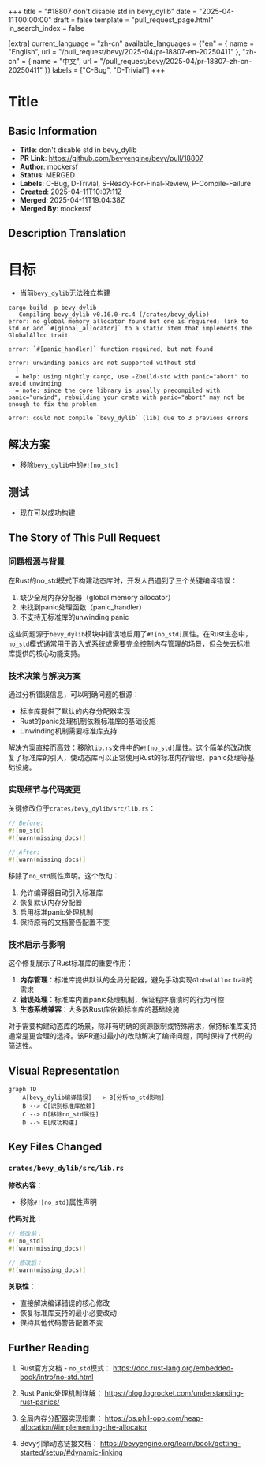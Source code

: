 +++
title = "#18807 don't disable std in bevy_dylib"
date = "2025-04-11T00:00:00"
draft = false
template = "pull_request_page.html"
in_search_index = false

[extra]
current_language = "zh-cn"
available_languages = {"en" = { name = "English", url = "/pull_request/bevy/2025-04/pr-18807-en-20250411" }, "zh-cn" = { name = "中文", url = "/pull_request/bevy/2025-04/pr-18807-zh-cn-20250411" }}
labels = ["C-Bug", "D-Trivial"]
+++

# Title

## Basic Information
- **Title**: don't disable std in bevy_dylib
- **PR Link**: https://github.com/bevyengine/bevy/pull/18807
- **Author**: mockersf
- **Status**: MERGED
- **Labels**: C-Bug, D-Trivial, S-Ready-For-Final-Review, P-Compile-Failure
- **Created**: 2025-04-11T10:07:11Z
- **Merged**: 2025-04-11T19:04:38Z
- **Merged By**: mockersf

## Description Translation
# 目标

- 当前`bevy_dylib`无法独立构建
```
cargo build -p bevy_dylib
   Compiling bevy_dylib v0.16.0-rc.4 (/crates/bevy_dylib)
error: no global memory allocator found but one is required; link to std or add `#[global_allocator]` to a static item that implements the GlobalAlloc trait

error: `#[panic_handler]` function required, but not found

error: unwinding panics are not supported without std
  |
  = help: using nightly cargo, use -Zbuild-std with panic="abort" to avoid unwinding
  = note: since the core library is usually precompiled with panic="unwind", rebuilding your crate with panic="abort" may not be enough to fix the problem

error: could not compile `bevy_dylib` (lib) due to 3 previous errors
```

## 解决方案

- 移除`bevy_dylib`中的`#![no_std]`

## 测试

- 现在可以成功构建

## The Story of This Pull Request

### 问题根源与背景
在Rust的no_std模式下构建动态库时，开发人员遇到了三个关键编译错误：
1. 缺少全局内存分配器（global memory allocator）
2. 未找到panic处理函数（panic_handler）
3. 不支持无标准库的unwinding panic

这些问题源于`bevy_dylib`模块中错误地启用了`#![no_std]`属性。在Rust生态中，`no_std`模式通常用于嵌入式系统或需要完全控制内存管理的场景，但会失去标准库提供的核心功能支持。

### 技术决策与解决方案
通过分析错误信息，可以明确问题的根源：
- 标准库提供了默认的内存分配器实现
- Rust的panic处理机制依赖标准库的基础设施
- Unwinding机制需要标准库支持

解决方案直接而高效：移除`lib.rs`文件中的`#![no_std]`属性。这个简单的改动恢复了标准库的引入，使动态库可以正常使用Rust的标准内存管理、panic处理等基础设施。

### 实现细节与代码变更
关键修改位于`crates/bevy_dylib/src/lib.rs`：

```rust
// Before:
#![no_std]
#![warn(missing_docs)]

// After:
#![warn(missing_docs)]
```

移除了`no_std`属性声明。这个改动：
1. 允许编译器自动引入标准库
2. 恢复默认内存分配器
3. 启用标准panic处理机制
4. 保持原有的文档警告配置不变

### 技术启示与影响
这个修复展示了Rust标准库的重要作用：
1. **内存管理**：标准库提供默认的全局分配器，避免手动实现`GlobalAlloc` trait的需求
2. **错误处理**：标准库内置panic处理机制，保证程序崩溃时的行为可控
3. **生态系统兼容**：大多数Rust库依赖标准库的基础设施

对于需要构建动态库的场景，除非有明确的资源限制或特殊需求，保持标准库支持通常是更合理的选择。该PR通过最小的改动解决了编译问题，同时保持了代码的简洁性。

## Visual Representation

```mermaid
graph TD
    A[bevy_dylib编译错误] --> B[分析no_std影响]
    B --> C[识别标准库依赖]
    C --> D[移除no_std属性]
    D --> E[成功构建]
```

## Key Files Changed

### `crates/bevy_dylib/src/lib.rs`
**修改内容**：
- 移除`#![no_std]`属性声明

**代码对比**：
```rust
// 修改前：
#![no_std]
#![warn(missing_docs)]

// 修改后：
#![warn(missing_docs)]
```

**关联性**：
- 直接解决编译错误的核心修改
- 恢复标准库支持的最小必要改动
- 保持其他代码警告配置不变

## Further Reading

1. Rust官方文档 - `no_std`模式：
   https://doc.rust-lang.org/embedded-book/intro/no-std.html

2. Rust Panic处理机制详解：
   https://blog.logrocket.com/understanding-rust-panics/

3. 全局内存分配器实现指南：
   https://os.phil-opp.com/heap-allocation/#implementing-the-allocator

4. Bevy引擎动态链接文档：
   https://bevyengine.org/learn/book/getting-started/setup/#dynamic-linking